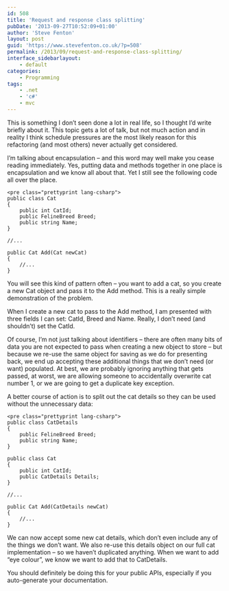 ```yaml
---
id: 508
title: 'Request and response class splitting'
pubDate: '2013-09-27T10:52:09+01:00'
author: 'Steve Fenton'
layout: post
guid: 'https://www.stevefenton.co.uk/?p=508'
permalink: /2013/09/request-and-response-class-splitting/
interface_sidebarlayout:
    - default
categories:
    - Programming
tags:
    - .net
    - 'c#'
    - mvc
---
```


This is something I don’t seen done a lot in real life, so I thought I’d write briefly about it. This topic gets a lot of talk, but not much action and in reality I think schedule pressures are the most likely reason for this refactoring (and most others) never actually get considered.

I’m talking about encapsulation – and this word may well make you cease reading immediately. Yes, putting data and methods together in one place is encapsulation and we know all about that. Yet I still see the following code all over the place.

```
<pre class="prettyprint lang-csharp">
public class Cat
{
    public int CatId;
    public FelineBreed Breed;
    public string Name;
}

//...

public Cat Add(Cat newCat)
{
    //...
}
```

You will see this kind of pattern often – you want to add a cat, so you create a new Cat object and pass it to the Add method. This is a really simple demonstration of the problem.

When I create a new cat to pass to the Add method, I am presented with three fields I can set: CatId, Breed and Name. Really, I don’t need (and shouldn’t) set the CatId.

Of course, I’m not just talking about identifiers – there are often many bits of data you are not expected to pass when creating a new object to store – but because we re-use the same object for saving as we do for presenting back, we end up accepting these additional things that we don’t need (or want) populated. At best, we are probably ignoring anything that gets passed, at worst, we are allowing someone to accidentally overwrite cat number 1, or we are going to get a duplicate key exception.

A better course of action is to split out the cat details so they can be used without the unnecessary data:

```
<pre class="prettyprint lang-csharp">
public class CatDetails
{
    public FelineBreed Breed;
    public string Name;
}

public class Cat
{
    public int CatId;
    public CatDetails Details;
}

//...

public Cat Add(CatDetails newCat)
{
    //...
}
```

We can now accept some new cat details, which don’t even include any of the things we don’t want. We also re-use this details object on our full cat implementation – so we haven’t duplicated anything. When we want to add “eye colour”, we know we want to add that to CatDetails.

You should definitely be doing this for your public APIs, especially if you auto-generate your documentation.